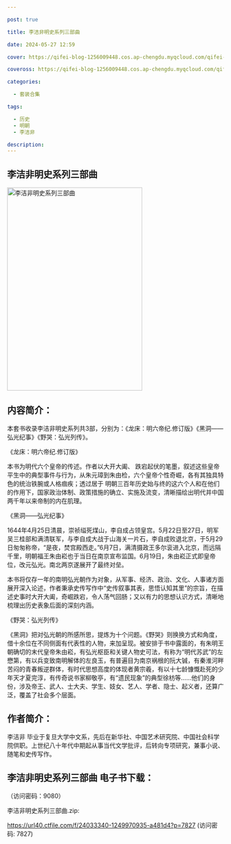 ```yaml
---

post: true

title: 李洁非明史系列三部曲

date: 2024-05-27 12:59

cover: https://qifei-blog-1256009448.cos.ap-chengdu.myqcloud.com/qifei-blog/65ffec2a9f345e8d03d8b02e.jpg

coveross: https://qifei-blog-1256009448.cos.ap-chengdu.myqcloud.com/qifei-blog/65ffec2a9f345e8d03d8b02e.jpg

categories:

  - 套装合集

tags:

  - 历史
  - 明朝
  - 李洁非

description:
---
```


## 李洁非明史系列三部曲
<img alt="李洁非明史系列三部曲 " class="aligncenter loading" data-was-processed="true" decoding="async" fetchpriority="high" height="471" src="https://qifei-blog-1256009448.cos.ap-chengdu.myqcloud.com/qifei-blog/65ffec2a9f345e8d03d8b02e.jpg " style="cursor: zoom-in;" width="314"/>

## 内容简介：

本套书收录李洁非明史系列共3部，分别为：《龙床：明六帝纪.修订版》《黑洞——弘光纪事》《野哭：弘光列传》。<br/>

《龙床：明六帝纪.修订版》<br/>

本书为明代六个皇帝的传述。作者以大开大阖、 跌宕起伏的笔墨，叙述这些皇帝平生中的典型事件与行为，从朱元璋到朱由检，六个皇帝个性奇崛，各有其独具特色的统治铁腕或人格痼疾；透过居于 明朝三百年历史始与终的这六个人和在他们的作用下，国家政治体制、政策措施的确立、实施及流变，清晰描绘出明代并中国两千年以来帝制的内在肌理。<br/>

《黑洞——弘光纪事》<br/>

1644年4月25日清晨，崇祯缢死煤山，李自成占领皇宫。5月22日至27日，明军吴三桂部和满清联军，与李自成大战于山海关一片石，李自成败退北京，于5月29日匆匆称帝，“是夜，焚宫殿西走。”6月7日，满清摄政王多尔衮进入北京，而远隔千里，明朝福王朱由崧也于当日在南京宣布监国。6月19日，朱由崧正式即皇帝位，改元弘光。南北两京遂展开了最终对垒。<br/>

本书将仅存一年的南明弘光朝作为对象，从军事、经济、政治、文化、人事诸方面展开深入论述，作者秉承史传写作中“史传叙事其表，思悟认知其里”的宗旨，在描述史事时大开大阖，奇崛跌宕，令人荡气回肠；又以有力的思想认识方式，清晰地梳理出历史表象后面的深刻内涵。<br/>

《野哭：弘光列传》<br/>

《黑洞》把对弘光朝的所感所思，提炼为十个问题。《野哭》则换换方式和角度，借十余位在不同侧面有代表性的人物，来加呈现。被安排于书中露面的，有朱明王朝确切的末代皇帝朱由崧，有弘光枢臣和关键人物史可法，有称为“明代苏武”的左懋第，有以兵变致南明解体的左良玉，有普遍目为南京祸根的阮大铖，有秦淮河畔苦闷的青春叛逆群体，有时代思想高度的体现者黄宗羲，有以十七龄慷慨赴死的少年天才夏完淳，有传奇说书家柳敬亭，有“遗民现象”的典型徐枋等……他们的身份，涉及帝王、武人、士大夫、学生、妓女、艺人、学者、隐士、起义者，还算广泛，覆盖了社会多个层面。

## 作者简介：

李洁非 毕业于复旦大学中文系，先后在新华社、中国艺术研究院、中国社会科学院供职。上世纪八十年代中期起从事当代文学批评，后转向专项研究，兼事小说、随笔和史传写作。

## 李洁非明史系列三部曲 电子书下载：

 （访问密码：9080）

李洁非明史系列三部曲.zip: 

https://url40.ctfile.com/f/24033340-1249970935-a481d4?p=7827 (访问密码: 7827)
